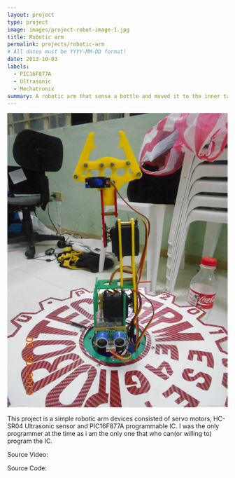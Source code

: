 ```yaml
---
layout: project
type: project
image: images/project-robot-image-1.jpg
title: Robotic arm
permalink: projects/robotic-arm
# All dates must be YYYY-MM-DD format!
date: 2013-10-03
labels:
  - PIC16F877A
  - Ultrasonic
  - Mechatronix
summary: A robotic arm that sense a bottle and moved it to the inner table
---
```


<img class="ui medium right floated rounded image" src="../images/project-robot-image-2.jpg">

This project is a simple robotic arm devices consisted of servo motors, HC-SR04 Ultrasonic sensor and PIC16F877A programmable IC. I was the only programmer at the time as i am the only one that who can(or willing to) program the IC.

Source Video: <a href="https://www.youtube.com/watch?v=gvVa_2aoiX4"><i class="large youtube icon"></i></a>

Source Code: <a href="https://github.com/jdbalgos/robotic-arm"><i class="large github icon"></i></a>
